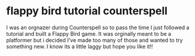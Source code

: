 # flappy bird tutorial counterspell

I was an orgnazer during Counterspell so to pass the time I just followed a tutorial and built a Flappy Bird game.
It was orginally meant to be a platformer but i decided I've made too many of those and wanted to try something new.
I know its a little laggy but hope you like it!!
